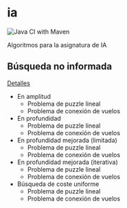 # ia

![Java CI with Maven](https://github.com/belcebus/ia/workflows/Java%20CI%20with%20Maven/badge.svg?branch=main)

Algoritmos para la asignatura de IA

## Búsqueda no informada

[Detalles](src/main/java/busqueda/noinformada/algoritmobusqueda.md)

* En amplitud
  * Problema de puzzle lineal
  * Problema de conexión de vuelos
* En profundidad
    * Problema de puzzle lineal
    * Problema de conexión de vuelos
* En profundidad mejorada (limitada)
    * Problema de puzzle lineal
    * Problema de conexión de vuelos
* En profundidad mejorada (iterativa)
    * Problema de puzzle lineal
    * Problema de conexión de vuelos
* Búsqueda de coste uniforme
    * Problema de puzzle lineal
    * Problema de conexión de vuelos
